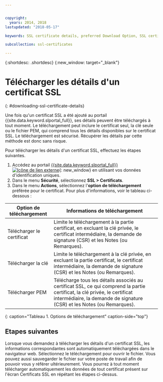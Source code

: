 ```yaml
---


copyright:
  years: 2014, 2018
lastupdated: "2018-05-17"

keywords: SSL certificate details, preferred Download Option, SSL certificate download details

subcollection: ssl-certificates

---
```


{:shortdesc: .shortdesc}
{:new_window: target="_blank"}

# Télécharger les détails d'un certificat SSL
{: #downloading-ssl-certificate-details}

Une fois qu'un certificat SSL a été ajouté au portail {{site.data.keyword.slportal_full}}, ses détails peuvent être téléchargés à tout moment. Le téléchargement peut inclure le certificat seul, la clé seule ou le fichier PEM, qui comprend tous les détails disponibles sur le certificat SSL. Le téléchargement est sécurisé. Récupérer les détails par cette méthode est donc sans risque.

Pour télécharger les détails d'un certificat SSL, effectuez les étapes suivantes.

1. Accédez au portail [{{site.data.keyword.slportal_full}} ![Icône de lien externe](../../icons/launch-glyph.svg "Icône de lien externe")](https://control.softlayer.com/){: new_window} en utilisant vos données d'identification uniques.
2. Dans le menu **Sécurité**, sélectionnez **SSL > Certificats**.
3. Dans le menu **Actions**, sélectionnez l'**option de téléchargement** préférée pour le certificat. Pour plus d'informations, voir le tableau ci-dessous :

| Option de téléchargement      | Informations de téléchargement |
| -------------------- | -------------------- |
| Télécharger le certificat | Limite le téléchargement à la partie certificat, en excluant la clé privée, le certificat intermédiaire, la demande de signature (CSR) et les Notes (ou Remarques). |
| Télécharger la clé         | Limite le téléchargement à la clé privée, en excluant la partie certificat, le certificat intermédiaire, la demande de signature (CSR) et les Notes (ou Remarques). |
| Télécharger PEM         | Télécharge tous les détails associés au certificat SSL, ce qui comprend la partie certificat, la clé privée, le certificat intermédiaire, la demande de signature (CSR) et les Notes (ou Remarques). |
{: caption="Tableau 1. Options de téléchargement" caption-side="top"}

## Etapes suivantes

Lorsque vous demandez à télécharger les détails d'un certificat SSL, les
informations correspondantes sont automatiquement téléchargées dans le navigateur web. Sélectionnez le téléchargement pour ouvrir le fichier. Vous pouvez aussi sauvegarder le fichier sur votre poste de travail afin de pouvoir vous y référer ultérieurement. Vous pourrez à tout moment télécharger automatiquement les données de tout certificat présent sur l'écran Certificats SSL en répétant les étapes ci-dessus.
